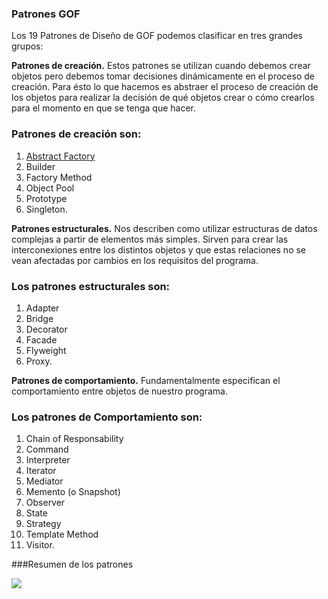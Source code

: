 ### Patrones GOF

Los 19 Patrones de Diseño de GOF podemos clasificar en tres grandes grupos:

**Patrones de creación.** Estos patrones se utilizan cuando debemos crear objetos pero debemos tomar decisiones dinámicamente en el proceso de creación. Para ésto lo que hacemos es abstraer el proceso de creación de los objetos para realizar la decisión de qué objetos crear o cómo crearlos para el momento en que se tenga que hacer. 

### Patrones de creación son: 
  
  1. [Abstract Factory](05_AbstractFactory/Readme.md#abstractfactory)
  1. Builder
  1. Factory Method
  1. Object Pool
  1. Prototype
  1. Singleton.
  
**Patrones estructurales.** Nos describen como utilizar estructuras de datos complejas a partir de elementos más simples. Sirven para crear las interconexiones entre los distintos objetos y que estas relaciones no se vean afectadas por cambios en los requisitos del programa. 


### Los patrones estructurales son: 
  
  1. Adapter
  1. Bridge
  1. Decorator
  1. Facade
  1. Flyweight
  1. Proxy.

**Patrones de comportamiento.** Fundamentalmente especifican el comportamiento entre objetos de nuestro programa. 


### Los patrones de Comportamiento son: 
  
  1. Chain of Responsability
  1. Command
  1. Interpreter
  1. Iterator
  1. Mediator
  1. Memento (o Snapshot)
  1. Observer
  1. State
  1. Strategy
  1. Template Method 
  1. Visitor.


###Resumen de los patrones

![](http://www.gofpatterns.com/images/gofPatterns.jpg)
